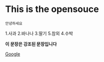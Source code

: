 # This is the opensouce
```
안녕하세요
```
1.사과
2.바나나
3.딸기
5.참외
4.수박

**이 문장은 강조된 문장입니다**

[Google](google.com) 
